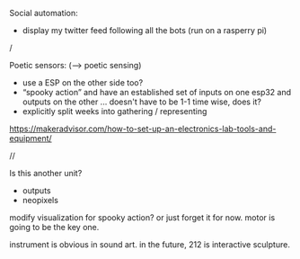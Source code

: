 Social automation:
- display my twitter feed following all the bots (run on a rasperry pi)

/

Poetic sensors: (--> poetic sensing)
- use a ESP on the other side too?
- “spooky action” and have an established set of inputs on one esp32 and outputs on the other ... doesn't have to be 1-1 time wise, does it?
- explicitly split weeks into gathering / representing

https://makeradvisor.com/how-to-set-up-an-electronics-lab-tools-and-equipment/



//

Is this another unit?
- outputs
- neopixels

modify visualization for spooky action?
or just forget it for now.
motor is going to be the key one.

instrument is obvious in sound art.
in the future, 212 is interactive sculpture.
